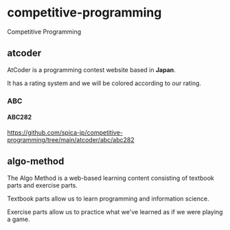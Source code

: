 # competitive-programming
Competitive Programming

## atcoder
AtCoder is a programming contest website based in **Japan**.

It has a rating system and we will be colored according to our rating.

### ABC

#### ABC282
https://github.com/spica-jp/competitive-programming/tree/main/atcoder/abc/abc282

## algo-method
The Algo Method is a web-based learning content consisting of textbook parts and exercise parts.

Textbook parts allow us to learn programming and information science.

Exercise parts allow us to practice what we've learned as if we were playing a game.
